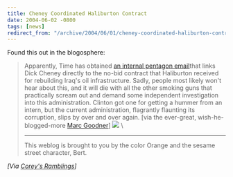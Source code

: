 ```yaml
---
title: Cheney Coordinated Haliburton Contract
date: 2004-06-02 -0800
tags: [news]
redirect_from: "/archive/2004/06/01/cheney-coordinated-haliburton-contract.aspx/"
---
```


Found this out in the blogosphere:

> Apparently, Time has obtained [an internal pentagon
> email](http://www.time.com/time/magazine/article/0,9171,1101040607-644111,00.html)that
> links Dick Cheney directly to the no-bid contract that Haliburton
> received for rebuilding Iraq's oil infrastructure. Sadly, people most
> likely won't hear about this, and it will die with all the other
> smoking guns that practically scream out and demand some independent
> investigation into this administration. Clinton got one for getting a
> hummer from an intern, but the current administration, flagrantly
> flaunting its corruption, slips by over and over again. [via the
> ever-great, wish-he-blogged-more [Marc
> Goodner](http://www.goodner.us/jam/marc/archives/000320.shtml)]
> ![](http://www.coreyhaines.com/coreysramblings/aggbug.ashx?id=b8fba243-43e0-448d-b550-8da26f20bf8f)
> \
>
> * * * * *
>
> This weblog is brought to you by the color Orange and the sesame
> street character, Bert.

*[Via [Corey's
Ramblings](http://www.coreyhaines.com/coreysramblings/PermaLink.aspx?guid=b8fba243-43e0-448d-b550-8da26f20bf8f)]*


